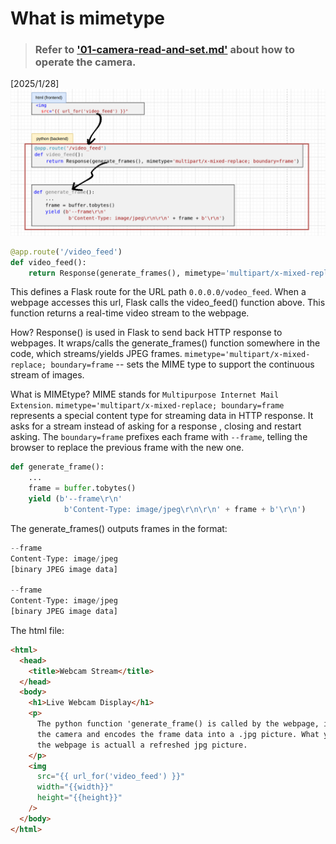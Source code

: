 # What is mimetype

> ### Refer to ['01-camera-read-and-set.md'](./01-camera-read-and-set.md) about how to operate the camera.

[2025/1/28]
![Alt text](../90-markdown_media/Screenshot%20from%202025-02-03%2016-54-14.png)

```python
@app.route('/video_feed')
def video_feed():
    return Response(generate_frames(), mimetype='multipart/x-mixed-replace; boundary=frame')
```

This defines a Flask route for the URL path `0.0.0.0/vodeo_feed`. When a webpage accesses this url, Flask calls the video_feed() function above. This function returns a real-time video stream to the webpage.

How? Response() is used in Flask to send back HTTP response to webpages. It wraps/calls the generate_frames() function somewhere in the code, which streams/yields JPEG frames.
`mimetype='multipart/x-mixed-replace; boundary=frame` -- sets the MIME type to support the continuous stream of images.

What is MIMEtype? MIME stands for `Multipurpose Internet Mail Extension`. `mimetype='multipart/x-mixed-replace; boundary=frame` represents a special content type for streaming data in HTTP response. It asks for a stream instead of asking for a response , closing and restart asking. The `boundary=frame` prefixes each frame with `--frame`, telling the browser to replace the previous frame with the new one.

```py
def generate_frame():
	...
    frame = buffer.tobytes()
    yield (b'--frame\r\n'
            b'Content-Type: image/jpeg\r\n\r\n' + frame + b'\r\n')
```

The generate_frames() outputs frames in the format:

```py
--frame
Content-Type: image/jpeg
[binary JPEG image data]

--frame
Content-Type: image/jpeg
[binary JPEG image data]
```

The html file:

```html
<html>
  <head>
    <title>Webcam Stream</title>
  </head>
  <body>
    <h1>Live Webcam Display</h1>
    <p>
      The python function 'generate_frame() is called by the webpage, it reads
      the camera and encodes the frame data into a .jpg picture. What you see in
      the webpage is actuall a refreshed jpg picture.
    </p>
    <img
      src="{{ url_for('video_feed') }}"
      width="{{width}}"
      height="{{height}}"
    />
  </body>
</html>
```
